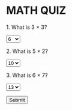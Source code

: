 # MATH QUIZ
<html>
  <body>
    <title>MATH QUIZ 1</title>
    <!-- START OF QUIZ-->
<p>1. What is 3 &times; 3?</p> 
    <form> <select> <option> 6 </option> <option>9</option> <option>12</option> </select> </form>
    <p>2. What is 5 &times; 2?</p>
    <form> <select> <option>10</option> <option>7</option> <option>25</option> </select> </form>
    <p>3. What is 6 &times; 7?</p>
<form> <select> <option>13</option> <option>42</option> <option>21</option> </select> </form>
    <button input type- submit> Submit</button>
    <!-- END OF QUIZ-->
  </body>
</html>
